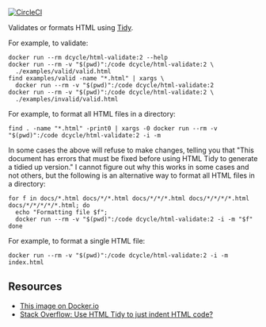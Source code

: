 [![CircleCI](https://circleci.com/gh/dcycle/docker-html-validate.svg?style=svg)](https://circleci.com/gh/dcycle/docker-html-validate)

Validates or formats HTML using [Tidy](https://www.html-tidy.org).

For example, to validate:

    docker run --rm dcycle/html-validate:2 --help
    docker run --rm -v "$(pwd)":/code dcycle/html-validate:2 \
      ./examples/valid/valid.html
    find examples/valid -name "*.html" | xargs \
      docker run --rm -v "$(pwd)":/code dcycle/html-validate:2
    docker run --rm -v "$(pwd)":/code dcycle/html-validate:2 \
      ./examples/invalid/valid.html

For example, to format all HTML files in a directory:

    find . -name "*.html" -print0 | xargs -0 docker run --rm -v "$(pwd)":/code dcycle/html-validate:2 -i -m

In some cases the above will refuse to make changes, telling you that "This document has errors that must be fixed before using HTML Tidy to generate a tidied up version." I cannot figure out why this works in some cases and not others, but the following is an alternative way to format all HTML files in a directory:

    for f in docs/*.html docs/*/*.html docs/*/*/*.html docs/*/*/*/*.html docs/*/*/*/*/*.html; do
      echo "Formatting file $f";
      docker run --rm -v "$(pwd)":/code dcycle/html-validate:2 -i -m "$f"
    done

For example, to format a single HTML file:

    docker run --rm -v "$(pwd)":/code dcycle/html-validate:2 -i -m index.html

Resources
-----

 * [This image on Docker.io](https://hub.docker.com/r/dcycle/html-validate/)
 * [Stack Overflow: Use HTML Tidy to just indent HTML code?](https://stackoverflow.com/questions/7151180)
